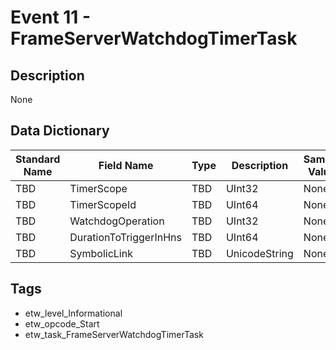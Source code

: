 # Event 11 - FrameServerWatchdogTimerTask

## Description
None

## Data Dictionary
|Standard Name|Field Name|Type|Description|Sample Value|
|---|---|---|---|---|
|TBD|TimerScope|TBD|UInt32|None|None|
|TBD|TimerScopeId|TBD|UInt64|None|None|
|TBD|WatchdogOperation|TBD|UInt32|None|None|
|TBD|DurationToTriggerInHns|TBD|UInt64|None|None|
|TBD|SymbolicLink|TBD|UnicodeString|None|None|

## Tags
* etw_level_Informational
* etw_opcode_Start
* etw_task_FrameServerWatchdogTimerTask